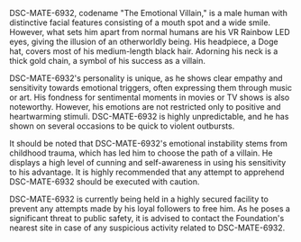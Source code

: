 DSC-MATE-6932, codename "The Emotional Villain," is a male human with distinctive facial features consisting of a mouth spot and a wide smile. However, what sets him apart from normal humans are his VR Rainbow LED eyes, giving the illusion of an otherworldly being. His headpiece, a Doge hat, covers most of his medium-length black hair. Adorning his neck is a thick gold chain, a symbol of his success as a villain.

DSC-MATE-6932's personality is unique, as he shows clear empathy and sensitivity towards emotional triggers, often expressing them through music or art. His fondness for sentimental moments in movies or TV shows is also noteworthy. However, his emotions are not restricted only to positive and heartwarming stimuli. DSC-MATE-6932 is highly unpredictable, and he has shown on several occasions to be quick to violent outbursts.

It should be noted that DSC-MATE-6932's emotional instability stems from childhood trauma, which has led him to choose the path of a villain. He displays a high level of cunning and self-awareness in using his sensitivity to his advantage. It is highly recommended that any attempt to apprehend DSC-MATE-6932 should be executed with caution.

DSC-MATE-6932 is currently being held in a highly secured facility to prevent any attempts made by his loyal followers to free him. As he poses a significant threat to public safety, it is advised to contact the Foundation's nearest site in case of any suspicious activity related to DSC-MATE-6932.